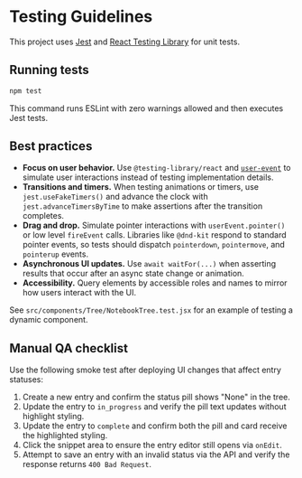 # Testing Guidelines

This project uses [Jest](https://jestjs.io/) and [React Testing Library](https://testing-library.com/docs/react-testing-library/intro/) for unit tests.

## Running tests

```bash
npm test
```

This command runs ESLint with zero warnings allowed and then executes Jest tests.

## Best practices

- **Focus on user behavior.** Use `@testing-library/react` and [`user-event`](https://testing-library.com/docs/user-event/intro/) to simulate user interactions instead of testing implementation details.
- **Transitions and timers.** When testing animations or timers, use `jest.useFakeTimers()` and advance the clock with `jest.advanceTimersByTime` to make assertions after the transition completes.
- **Drag and drop.** Simulate pointer interactions with `userEvent.pointer()` or low level `fireEvent` calls. Libraries like `@dnd-kit` respond to standard pointer events, so tests should dispatch `pointerdown`, `pointermove`, and `pointerup` events.
- **Asynchronous UI updates.** Use `await waitFor(...)` when asserting results that occur after an async state change or animation.
- **Accessibility.** Query elements by accessible roles and names to mirror how users interact with the UI.

See `src/components/Tree/NotebookTree.test.jsx` for an example of testing a dynamic component.

## Manual QA checklist

Use the following smoke test after deploying UI changes that affect entry
statuses:

1. Create a new entry and confirm the status pill shows "None" in the tree.
2. Update the entry to `in_progress` and verify the pill text updates without
   highlight styling.
3. Update the entry to `complete` and confirm both the pill and card receive the
   highlighted styling.
4. Click the snippet area to ensure the entry editor still opens via `onEdit`.
5. Attempt to save an entry with an invalid status via the API and verify the
   response returns `400 Bad Request`.
